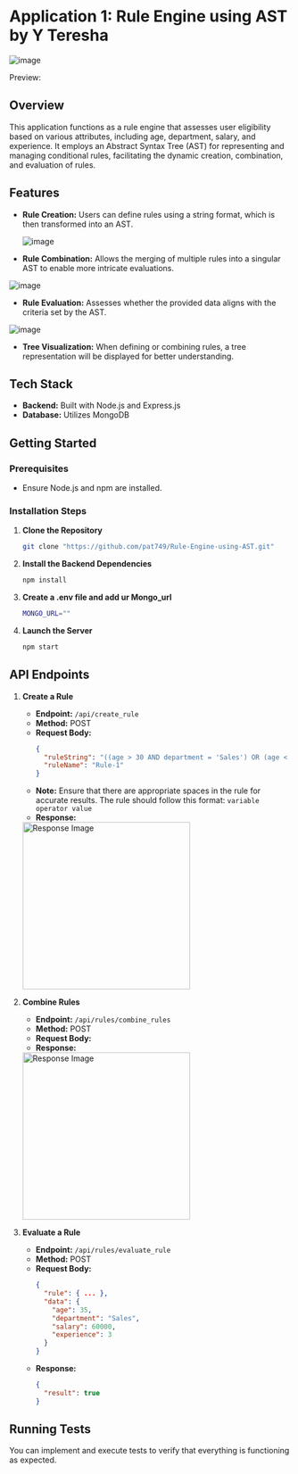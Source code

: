 
# Application 1: Rule Engine using AST by Y Teresha
![image](https://github.com/user-attachments/assets/dfb4461a-21f7-4560-b5f1-bc23d946ace4)

Preview: 

## Overview

This application functions as a rule engine that assesses user eligibility based on various attributes, including age, department, salary, and experience. It employs an Abstract Syntax Tree (AST) for representing and managing conditional rules, facilitating the dynamic creation, combination, and evaluation of rules.

## Features

- **Rule Creation:** Users can define rules using a string format, which is then transformed into an AST.

  ![image](https://github.com/user-attachments/assets/b24780d5-5041-4707-9b31-2cbf573fcf03)


- **Rule Combination:** Allows the merging of multiple rules into a singular AST to enable more intricate evaluations.

![image](https://github.com/user-attachments/assets/f80b0a7b-0201-4d0f-9c7c-eb4acd42ad06)


- **Rule Evaluation:** Assesses whether the provided data aligns with the criteria set by the AST.

![image](https://github.com/user-attachments/assets/d154eb35-eb66-459e-9452-2dcc286eb121)


- **Tree Visualization:** When defining or combining rules, a tree representation will be displayed for better understanding.

## Tech Stack

- **Backend:** Built with Node.js and Express.js
- **Database:** Utilizes MongoDB

## Getting Started

### Prerequisites

- Ensure Node.js and npm are installed.

### Installation Steps

1. **Clone the Repository**
   ```bash
   git clone "https://github.com/pat749/Rule-Engine-using-AST.git"
   ```
2. **Install the Backend Dependencies**
   ```bash
   npm install
   ```
2. **Create a .env file and add ur Mongo_url**
   ```bash
   MONGO_URL=""
   ```
4. **Launch the Server**
   ```bash
   npm start
   ```

## API Endpoints

1. **Create a Rule**
   - **Endpoint:** `/api/create_rule`
   - **Method:** POST
   - **Request Body:**
     ```json
     {
       "ruleString": "((age > 30 AND department = 'Sales') OR (age < 25 AND department = 'Marketing')) AND (salary > 50000 OR experience > 5)",
       "ruleName": "Rule-1"
     }
     ```
   - **Note:** Ensure that there are appropriate spaces in the rule for accurate results. The rule should follow this format: 
   `variable operator value`
   - **Response:**
    <img src="https://github.com/user-attachments/assets/4f66d741-c025-45cd-b602-acc027f0a9c6" alt="Response Image" width="300" />

   
     
     
2. **Combine Rules**
   - **Endpoint:** `/api/rules/combine_rules`
   - **Method:** POST
   - **Request Body:**
   - **Response:**
   <img src="https://github.com/user-attachments/assets/908bbdc4-0d21-4a33-ac39-5a8041100b99" alt="Response Image" width="300" />



3. **Evaluate a Rule**
   - **Endpoint:** `/api/rules/evaluate_rule`
   - **Method:** POST
   - **Request Body:**
     ```json
     {
       "rule": { ... },
       "data": {
         "age": 35,
         "department": "Sales",
         "salary": 60000,
         "experience": 3
       }
     }
     ```
   - **Response:**
     ```json
     {
       "result": true
     }
     ```

## Running Tests

You can implement and execute tests to verify that everything is functioning as expected.
